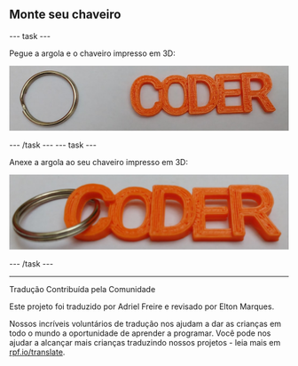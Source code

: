 ## Monte seu chaveiro

--- task ---

Pegue a argola e o chaveiro impresso em 3D:

![captura de tela](images/coder-splitring-keyring.png)

--- /task --- --- task ---

Anexe a argola ao seu chaveiro impresso em 3D:

![captura de tela](images/coder-keyring.png)

--- /task ---



***
Tradução Contribuída pela Comunidade

Este projeto foi traduzido por Adriel Freire e revisado por Elton Marques.

Nossos incríveis voluntários de tradução nos ajudam a dar as crianças em todo o mundo a oportunidade de aprender a programar. Você pode nos ajudar a alcançar mais crianças traduzindo nossos projetos - leia mais em [rpf.io/translate](https://rpf.io/translate).

